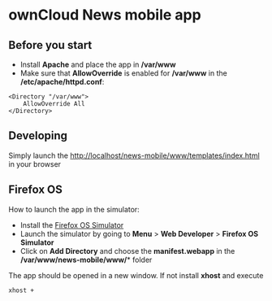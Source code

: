 ownCloud News mobile app
========================

Before you start
----------------
* Install **Apache** and place the app in **/var/www**
* Make sure that **AllowOverride** is enabled for **/var/www** in the **/etc/apache/httpd.conf**:

```
<Directory "/var/www">
	AllowOverride All
</Directory>
```

Developing
----------
Simply launch the [http://localhost/news-mobile/www/templates/index.html](http://localhost/news-mobile/www/templates/index.html) in your browser



Firefox OS
----------
How to launch the app in the simulator:

* Install the [Firefox OS Simulator](https://addons.mozilla.org/de/firefox/addon/firefox-os-simulator/)
* Launch the simulator by going to  **Menu** > **Web Developer** > **Firefox OS Simulator**
* Click on **Add Directory** and choose the **manifest.webapp** in the **/var/www/news-mobile/www/*** folder

The app should be opened in a new window. If not install **xhost** and execute

	xhost +
